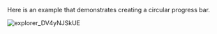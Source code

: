 Here is an example that demonstrates creating a circular progress bar.


![explorer_DV4yNJSkUE](https://github.com/daoxiaoyue2012/CircularProgressBarApp/assets/12840932/e34df6ba-8de3-4602-a086-6dc79eb59ac7)
